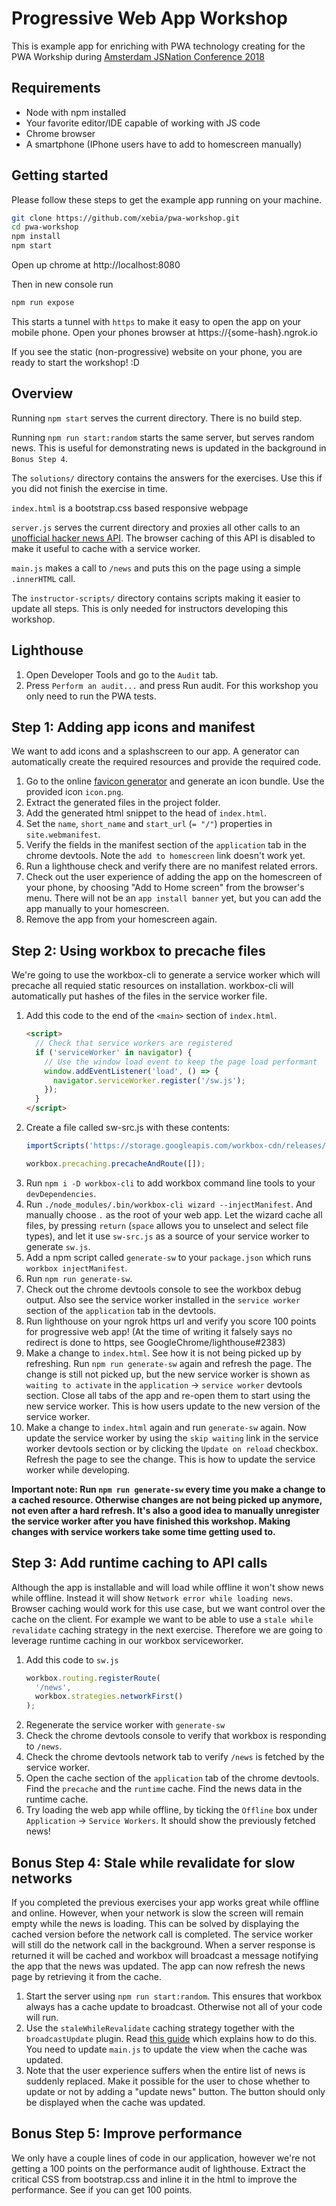 # Progressive Web App Workshop
This is example app for enriching with PWA technology creating for the PWA Workship during 
[Amsterdam JSNation Conference 2018](https://amsterdamjs.com/)

## Requirements
* Node with npm installed
* Your favorite editor/IDE capable of working with JS code
* Chrome browser
* A smartphone (IPhone users have to add to homescreen manually)

## Getting started
Please follow these steps to get the example app running on your machine.

```bash
git clone https://github.com/xebia/pwa-workshop.git
cd pwa-workshop
npm install
npm start
```
Open up chrome at http://localhost:8080

Then in new console run
```bash
npm run expose
```

This starts a tunnel with `https` to make it easy to open the app on your mobile phone. Open your phones browser at 
https://{some-hash}.ngrok.io

If you see the static (non-progressive) website on your phone, you are ready to start the workshop! :D

## Overview
Running `npm start` serves the current directory. There is no build step.

Running `npm run start:random` starts the same server, but serves random news. This is useful for demonstrating news is
updated in the background in `Bonus Step 4`.

The `solutions/` directory contains the answers for the exercises. Use this if you did not finish the exercise in 
time.

`index.html` is a bootstrap.css based responsive webpage

`server.js` serves the current directory and proxies all other calls to an 
[unofficial hacker news API](https://github.com/cheeaun/node-hnapi). The browser caching of this API is disabled to 
make it useful to cache with a service worker.

`main.js` makes a call to `/news` and puts this on the page using a simple `.innerHTML` call.

The `instructor-scripts/` directory contains scripts making it easier to update all steps. This is only needed for 
instructors developing this workshop.

## Lighthouse
1. Open Developer Tools and go to the `Audit` tab.
2. Press `Perform an audit...` and press Run audit. For this workshop you only need to run the PWA tests.

## Step 1: Adding app icons and manifest

We want to add icons and a splashscreen to our app. A generator can automatically create the required resources and 
provide the required code.

1. Go to the online [favicon generator](https://realfavicongenerator.net/) and generate an icon bundle. Use the 
provided icon `icon.png`.
2. Extract the generated files in the project folder.
3. Add the generated html snippet to the head of `index.html`.
4. Set the `name`, `short_name` and `start_url` (`= "/"`) properties in `site.webmanifest`.
5. Verify the fields in the manifest section of the `application` tab in the chrome devtools. Note the 
`add to homescreen` link doesn't work yet.
6. Run a lighthouse check and verify there are no manifest related errors.
7. Check out the user experience of adding the app on the homescreen of your phone, by choosing "Add to Home screen" 
from the browser's menu. There will not be an `app install banner` yet, but you can add the app manually to your 
homescreen.
8. Remove the app from your homescreen again.

## Step 2: Using workbox to precache files
We're going to use the workbox-cli to generate a service worker which will precache all requied static resources on 
installation. workbox-cli will automatically put hashes of the files in the service worker file.
1. Add this code to the end of the `<main>` section of `index.html`.
    ```html
    <script>
      // Check that service workers are registered
      if ('serviceWorker' in navigator) {
        // Use the window load event to keep the page load performant
        window.addEventListener('load', () => {
          navigator.serviceWorker.register('/sw.js');
        });
      }
    </script>
    ```
2. Create a file called sw-src.js with these contents:
    ```js
    importScripts('https://storage.googleapis.com/workbox-cdn/releases/3.2.0/workbox-sw.js');

    workbox.precaching.precacheAndRoute([]);
    ```
3. Run `npm i -D workbox-cli` to add workbox command line tools to your `devDependencies`.
4. Run `./node_modules/.bin/workbox-cli wizard --injectManifest`. And manually choose `.` as the root of your web app.
Let the wizard cache all files, by pressing `return` (`space` allows you to unselect and select file types), and let it 
use `sw-src.js` as a source of your service worker to generate `sw.js`.
5. Add a npm script called `generate-sw` to your `package.json` which runs `workbox injectManifest`.
6. Run `npm run generate-sw`.
7. Check out the chrome devtools console to see the workbox debug output. Also see the service worker installed in the 
`service worker` section of the `application` tab in the devtools.
8. Run lighthouse on your ngrok https url and verify you score 100 points for progressive web app! (At the time of 
writing it falsely says no redirect is done to https, see GoogleChrome/lighthouse#2383)
9. Make a change to `index.html`. See how it is not being picked up by refreshing. Run `npm run generate-sw` again and
  refresh the page. The change is still not picked up, but the new service worker is shown as `waiting to activate` in
the `application` -> `service worker` devtools section. Close all tabs of the app and re-open them to start using the
new service worker. This is how users update to the new version of the service worker.
10. Make a change to `index.html` again and run `generate-sw` again. Now update the service worker by using the 
`skip waiting` link in the service worker devtools section or by clicking the `Update on reload` checkbox. Refresh the 
page to see the change. This is how to update the service worker while developing.

**Important note: Run `npm run generate-sw` every time you make a change to a cached resource. Otherwise changes are not 
being picked up anymore, not even after a hard refresh. It's also a good idea to manually unregister the service worker 
after you have finished this workshop. Making changes with service workers take some time getting used to.**


## Step 3: Add runtime caching to API calls
Although the app is installable and will load while offline it won't show news while offline. Instead it will show 
`Network error while loading news`. Browser caching would work for this use case, but we want control over the cache on 
the client. For example we want to be able to use a `stale while revalidate` caching strategy in the next exercise.
Therefore we are going to leverage runtime caching in our workbox serviceworker.

1. Add this code to `sw.js`
    ```js
    workbox.routing.registerRoute(
      '/news',
      workbox.strategies.networkFirst()
    );
    ```
2. Regenerate the service worker with `generate-sw`
3. Check the chrome devtools console to verify that workbox is responding to `/news`.
4. Check the chrome devtools network tab to verify `/news` is fetched by the service worker.
5. Open the cache section of the `application` tab of the chrome devtools. Find the `precache` and the `runtime` cache.
Find the news data in the runtime cache.
6. Try loading the web app while offline, by ticking the `Offline` box under `Application` -> `Service Workers`. It 
should show the previously fetched news!


## Bonus Step 4: Stale while revalidate for slow networks
If you completed the previous exercises your app works great while offline and online. However, when your network is 
slow the screen will remain empty while the news is loading. This can be solved by displaying the cached version before 
the network call is completed. The service worker will still do the network call in the background. When a server 
response is returned it will be cached and workbox will broadcast a message notifying the app that the news was updated.
The app can now refresh the news page by retrieving it from the cache.

1. Start the server using `npm run start:random`. This ensures that workbox always has a cache update to broadcast.
Otherwise not all of your code will run.
2. Use the `staleWhileRevalidate` caching strategy together with the `broadcastUpdate` plugin. Read 
[this guide](https://developers.google.com/web/tools/workbox/modules/workbox-broadcast-cache-update) which explains how
to do this. You need to update `main.js` to update the view when the cache was updated.
3. Note that the user experience suffers when the entire list of news is suddenly replaced. Make it possible for the
user to chose whether to update or not by adding a "update news" button. The button should only be displayed when the
cache was updated.

## Bonus Step 5: Improve performance
We only have a couple lines of code in our application, however we're not getting a 100 points on the performance audit
of lighthouse. Extract the critical CSS from bootstrap.css and inline it in the html to improve the performance. See if 
you can get 100 points.
